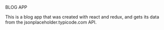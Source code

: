 BLOG APP

This is a blog app that was created with react and redux, and gets its data from the jsonplaceholder.typicode.com API.

